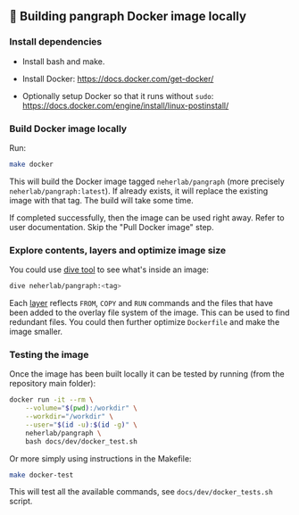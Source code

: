## 👷 Building pangraph Docker image locally

### Install dependencies

 - Install bash and make.

 - Install Docker: https://docs.docker.com/get-docker/

 - Optionally setup Docker so that it runs without `sudo`: https://docs.docker.com/engine/install/linux-postinstall/


### Build Docker image locally

Run:

```bash
make docker
```

This will build the Docker image tagged `neherlab/pangraph` (more precisely `neherlab/pangraph:latest`). If already exists, it will replace the existing image with that tag. The build will take some time.

If completed successfully, then the image can be used right away. Refer to user documentation. Skip the "Pull Docker image" step.


### Explore contents, layers and optimize image size

You could use [dive tool](https://github.com/wagoodman/dive) to see what's inside an image:

```bash
dive neherlab/pangraph:<tag>
```

Each [layer](https://stackoverflow.com/questions/31222377/what-are-docker-image-layers) reflects `FROM`, `COPY` and `RUN` commands and the files that have been added to the overlay file system of the image. This can be used to find redundant files. You could then further optimize `Dockerfile` and make the image smaller.


### Testing the image

Once the image has been built locally it can be tested by running (from the repository main folder):

```bash
docker run -it --rm \
    --volume="$(pwd):/workdir" \
    --workdir="/workdir" \
    --user="$(id -u):$(id -g)" \
    neherlab/pangraph \
    bash docs/dev/docker_test.sh
```

Or more simply using instructions in the Makefile:

```bash
make docker-test
```

This will test all the available commands, see `docs/dev/docker_tests.sh` script.
